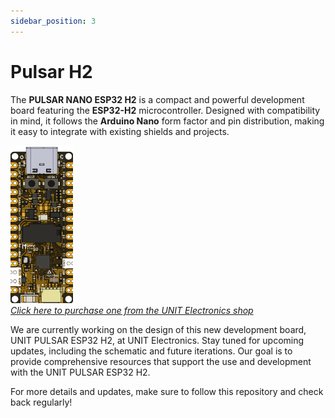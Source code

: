 ```yaml
---
sidebar_position: 3
---
```


# Pulsar H2


The **PULSAR NANO ESP32 H2** is a compact and powerful development board featuring the **ESP32-H2** microcontroller. Designed with compatibility in mind, it follows the **Arduino Nano** form factor and pin distribution, making it easy to integrate with existing shields and projects.


<div style={{ textAlign: "center" }}>
  <a href="https://github.com/UNIT-Electronics-MX/unit_pulsar_esp32_h2/tree/main" target="_blank">
    <img src="https://raw.githubusercontent.com/UNIT-Electronics-MX/unit_pulsar_esp32_h2/refs/heads/main/resources/TOP_1v0.png" width="100px"/>
    <br/>
    <em>Click here to purchase one from the UNIT Electronics shop</em>
  </a>
</div>


We are currently working on the design of this new development board, UNIT PULSAR ESP32 H2, at UNIT Electronics. Stay tuned for upcoming updates, including the schematic and future iterations. Our goal is to provide comprehensive resources that support the use and development with the UNIT PULSAR ESP32 H2.

For more details and updates, make sure to follow this repository and check back regularly!

